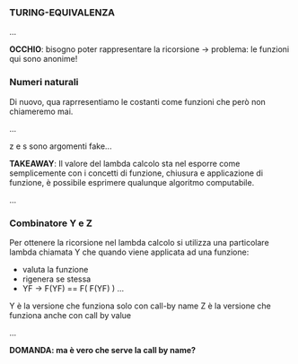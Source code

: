 ### TURING-EQUIVALENZA
...

**OCCHIO**: bisogno poter rappresentare la ricorsione -> problema: le funzioni qui sono anonime!

### Numeri naturali
Di nuovo, qua raprresentiamo le costanti come funzioni che però non chiameremo mai.

...

z e s sono argomenti fake...

**TAKEAWAY**: Il valore del lambda calcolo sta nel esporre come semplicemente con i concetti di funzione, chiusura e applicazione di funzione, è possibile esprimere qualunque algoritmo computabile.

...

### Combinatore Y e Z
Per ottenere la ricorsione nel lambda calcolo si utilizza una particolare lambda chiamata Y che quando viene applicata ad una funzione:
- valuta la funzione 
- rigenera se stessa
- YF -> F(YF) == F( F(YF) ) ...

Y è la versione che funziona solo con call-by name Z è la versione che funziona anche con call by value

...

**DOMANDA: ma è vero che serve la call by name?**